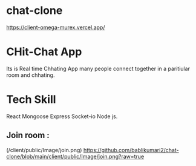 # chat-clone
https://client-omega-murex.vercel.app/

# CHit-Chat App
Its is Real time Chhating App  many people connect together in a paritiular room and chhating.

# Tech Skill
React
Mongoose
Express
Socket-io
Node js.

##  Join room :

(/client/public/Image/join.png)
https://github.com/bablikumari2/chat-clone/blob/main/client/public/Image/join.png?raw=true
